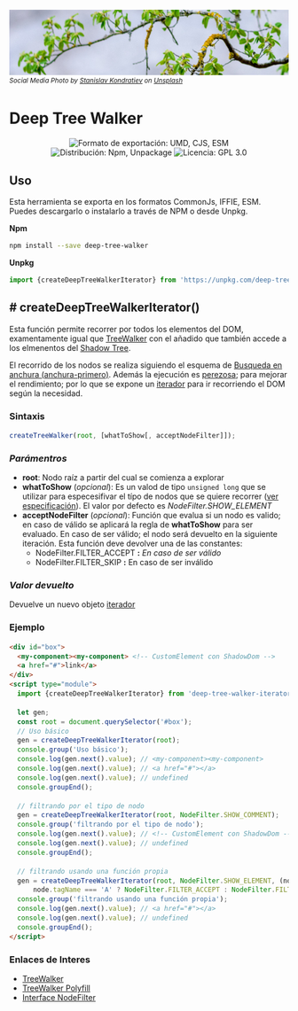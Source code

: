 ![Tree](./header.jpg)
<sup>_Social Media Photo by [Stanislav Kondratiev](https://unsplash.com/@technobulka) on [Unsplash](https://unsplash.com/photos/RVvMv7KpZJg)_</sup>

# Deep Tree Walker

<p align="center">
  <img alt="Formato de exportación: UMD, CJS, ESM" src="https://img.shields.io/badge/fomat-umd%20cjs%20esm-yellowgreen" />
  <img alt="Distribución: Npm, Unpackage" src="https://img.shields.io/badge/%F0%9F%93%A6-npm%20unpk-yellowgreen" />
  <img alt="Licencia: GPL 3.0" src="https://img.shields.io/badge/GPL 3.0-license-yellowgreen" />
</p>

## Uso

Esta herramienta se exporta en los formatos CommonJs, IFFIE, ESM. Puedes descargarlo o instalarlo a través de NPM o desde Unpkg.

**Npm**
```sh
npm install --save deep-tree-walker
```

**Unpkg**
```javascript
import {createDeepTreeWalkerIterator} from 'https://unpkg.com/deep-tree-walker?module'
```

## # createDeepTreeWalkerIterator()

Esta función permite recorrer por todos los elementos del DOM, examentamente igual que [TreeWalker]() con el añadido que también accede a los elmenentos del [Shadow Tree](https://developer.mozilla.org/en-US/docs/Web/Web_Components/Using_shadow_DOM#High-level_view).

El recorrido de los nodos se realiza siguiendo el esquema de [Busqueda en anchura (anchura-primero)](https://es.wikipedia.org/wiki/Recorrido_de_%C3%A1rboles). Además la ejecución es [perezosa](https://es.wikipedia.org/wiki/Evaluaci%C3%B3n_perezosa); para mejorar el rendimiento; por lo que se expone un [iterador](https://developer.mozilla.org/en-US/docs/Web/JavaScript/Reference/Iteration_protocols#iterator) para ir recorriendo el DOM según la necesidad.

### __Sintaxis__
```javascript
createTreeWalker(root, [whatToShow[, acceptNodeFilter]]);
```

### _Parámentros_

* **root**: Nodo raíz a partir del cual se comienza a explorar
* **whatToShow** (_opcional_): Es un valod de tipo `unsigned long` que se utilizar para especesifivar el típo de nodos que se quiere recorrer ([ver especificación](https://www.w3.org/TR/DOM-Level-2-Traversal-Range/traversal.html#Traversal-NodeFilter)). El valor por defecto es *NodeFilter.SHOW_ELEMENT*
* **acceptNodeFilter** (_opcional_): Función que evalua si un nodo es valido; en caso de válido se aplicará la regla de **whatToShow** para ser evaluado. En caso de ser válido; el nodo será devuelto en la siguiente iteración. Esta función deve devolver una de las constantes:
  * NodeFilter.FILTER_ACCEPT  __:__ _En caso de ser válido_
  * NodeFilter.FILTER_SKIP __:__ En caso de ser inválido

### _Valor devuelto_

Devuelve un nuevo objeto [iterador](https://developer.mozilla.org/en-US/docs/Web/JavaScript/Reference/Iteration_protocols#iterator)

### Ejemplo

```html
<div id="box">
  <my-component><my-component> <!-- CustomElement con ShadowDom -->
  <a href="#">link</a>
</div>
<script type="module">
  import {createDeepTreeWalkerIterator} from 'deep-tree-walker-iterator';

  let gen;
  const root = document.querySelector('#box');
  // Uso básico
  gen = createDeepTreeWalkerIterator(root);
  console.group('Uso básico');
  console.log(gen.next().value); // <my-component><my-component>
  console.log(gen.next().value); // <a href="#"></a>
  console.log(gen.next().value); // undefined
  console.groupEnd();

  // filtrando por el tipo de nodo
  gen = createDeepTreeWalkerIterator(root, NodeFilter.SHOW_COMMENT);
  console.group('filtrando por el tipo de nodo');
  console.log(gen.next().value); // <!-- CustomElement con ShadowDom -->
  console.log(gen.next().value); // undefined
  console.groupEnd();

  // filtrando usando una función propia
  gen = createDeepTreeWalkerIterator(root, NodeFilter.SHOW_ELEMENT, (node) => 
      node.tagName === 'A' ? NodeFilter.FILTER_ACCEPT : NodeFilter.FILTER_SKIP);
  console.group('filtrando usando una función propia');
  console.log(gen.next().value); // <a href="#"></a>
  console.log(gen.next().value); // undefined
  console.groupEnd();
</script>
```

### __Enlaces de Interes__

* [TreeWalker](https://developer.mozilla.org/en-US/docs/Web/API/TreeWalker)
* [TreeWalker Polyfill](https://gist.github.com/kindy/eb7e2581265fb80aae11ab50f668ec20)
* [Interface NodeFilter](https://www.w3.org/TR/DOM-Level-2-Traversal-Range/traversal.html#Traversal-NodeFilter)